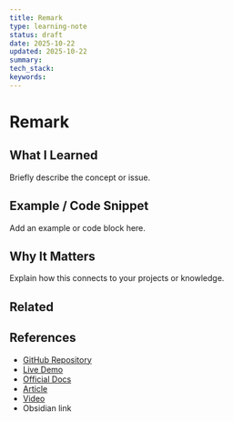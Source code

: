 ```yaml
---
title: Remark
type: learning-note
status: draft
date: 2025-10-22
updated: 2025-10-22
summary:
tech_stack:
keywords:
---
```

# Remark

## What I Learned
Briefly describe the concept or issue.

## Example / Code Snippet
Add an example or code block here.

## Why It Matters
Explain how this connects to your projects or knowledge.

## Related 

## References
- [GitHub Repository](#)
- [Live Demo](#)
- [Official Docs](https://react.dev)
- [Article](#)
- [Video](#)
- Obsidian link